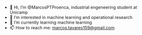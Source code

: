 - 👋 Hi, I’m @MarcosPTProenca, industrial engeneering student at Unicamp
- 👀 I’m interested in machine learning and operational research
- 🌱 I’m currently learning machine learning
- 📫 How to reach me: marcos.tavares159@gmail.com

<!---
MarcosPTProenca/MarcosPTProenca is a ✨ special ✨ repository because its `README.md` (this file) appears on your GitHub profile.
You can click the Preview link to take a look at your changes.
--->
